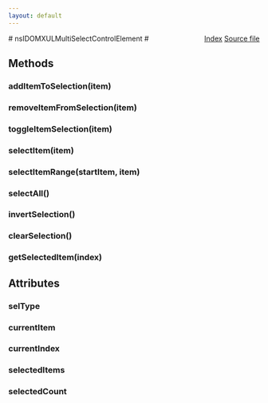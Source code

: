 ```yaml
---
layout: default
---
```

<div class='links' style='float:right'><a href="../index.html">Index</a>
<a href="http://dxr.mozilla.org/mozilla-central/source/dom/interfaces/xul/nsIDOMXULMultSelectCntrlEl.idl">Source file</a>
</div>
# nsIDOMXULMultiSelectControlElement #

## Methods ##

### addItemToSelection(item) ###

### removeItemFromSelection(item) ###

### toggleItemSelection(item) ###

### selectItem(item) ###

### selectItemRange(startItem, item) ###

### selectAll() ###

### invertSelection() ###

### clearSelection() ###

### getSelectedItem(index) ###

## Attributes ##

### selType ###

### currentItem ###

### currentIndex ###

### selectedItems ###

### selectedCount ###
